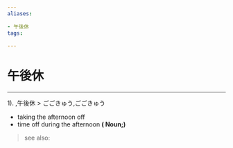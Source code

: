 ```yaml
---
aliases:
    
- 午後休
tags:
    
---
```


# 午後休
---
1).
,午後休 > ごごきゅう,ごごきゅう

- taking the afternoon off
- time off during the afternoon
**( Noun;)**
> see also: 
            